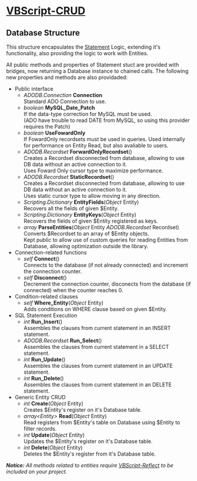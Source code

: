 # [VBScript-CRUD](../README.md)
## Database Structure

This structure encapsulates the [Statement](Statement.md) Logic, extending it's functionality, also providing the logic to work with Entities.

All public methods and properties of Statement stuct are provided with bridges, now returning a Database instance to chained calls. The following new properties and methods are also providaded:

* Public interface
    * *ADODB.Connection* **Connection**  
        Standard ADO Connection to use.
    * *boolean* **MySQL_Date_Patch**  
        If the data-type correction for MySQL must be used.  
        (ADO have trouble to read DATE from MySQL, so using this provider requires the Patch)
    * *boolean* **UseFowardOnly**  
        If FowardOnly recordsets must be used in queries. Used internally for performance on Entity Read, but also avaliable to users.
    * *ADODB.Recordset* **ForwardOnlyRecordset**()  
        Creates a Recordset disconnected from database, allowing to use DB data without an active connection to it.  
        Uses Foward Only cursor type to maximize performance.
    * *ADODB.Recordset* **StaticRecordset**()  
        Creates a Recordset disconnected from database, allowing to use DB data without an active connection to it.  
        Uses static cursor type to allow moving in any direction.
    * *Scripting.Dictionary* **EntityFields**(*Object* Entity)  
        Recovers all the fields of given $Entity.
    * *Scripting.Dictionary* **EntityKeys**(*Object* Entity)  
        Recovers the fields of given $Entity registered as keys.
    * *array* **ParseEntities**(*Object* Entity *ADODB.Recordset* Recordset)  
        Converts $Recordset to an array of $Entity objects.  
        Kept public to allow use of custom queries for reading Entities from Database, allowing optimization outside the library.
* Connection-related functions
    * *self* **Connect**()  
        Connects to the database (if not already connected) and increment the connection counter.
    * *self* **Disconnect**()  
        Decrement the  connection counter, disconects from the database (if connected) when the counter reaches 0.
* Condition-related clauses
    * *self* **Where_Entity**(*Object* Entity)  
        Adds conditions on WHERE clause based on given $Entity.
* SQL Statement Execution
    * *int* **Run_Insert**()  
        Assembles the clauses from current statement in an INSERT statement.
    * *ADODB.Recordset* **Run_Select**()  
        Assembles the clauses from current statement in a SELECT statement.
    * *int* **Run_Update**()  
        Assembles the clauses from current statement in an UPDATE statement.
    * *int* **Run_Delete**()  
        Assembles the clauses from current statement in an DELETE statement.
* Generic Entity CRUD
    * *int* **Create**(*Object* Entity)  
        Creates $Entity's register on it's Database table.
    * *array&lt;Entity&gt;* **Read**(*Object* Entity)  
        Read registers from $Entity's table on Database using $Entity to filter records.
    * *int* **Update**(*Object* Entity)  
        Updates the $Entity's register on it's Database table.
    * *int* **Delete**(*Object* Entity)  
        Deletes the $Entity's register from it's Database table.

***Notice:** All methods related to entities require [VBScript-Reflect](https://github.com/the-linck/VBScript-Reflect) to be included on your project.*